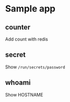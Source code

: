 # Sample app

## counter

Add count with redis

## secret

Show `/run/secrets/password`

## whoami

Show HOSTNAME

